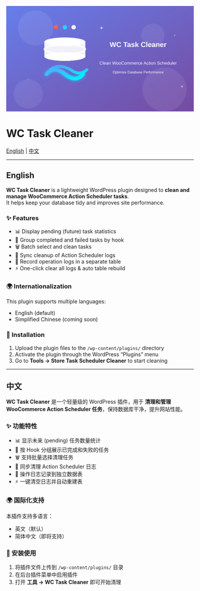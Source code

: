 <p align="center">
  <img src="assets/banner.svg" alt="WC Task Cleaner logo" width="1280">
</p>

# WC Task Cleaner

[English](#english) | [中文](#中文)

---

## English

**WC Task Cleaner** is a lightweight WordPress plugin designed to **clean and manage WooCommerce Action Scheduler tasks**.  
It helps keep your database tidy and improves site performance.

### ✨ Features
- 📊 Display pending (future) task statistics  
- 📂 Group completed and failed tasks by hook  
- 🗑️ Batch select and clean tasks  
- 🔄 Sync cleanup of Action Scheduler logs  
- 📜 Record operation logs in a separate table  
- ⚡ One-click clear all logs & auto table rebuild  

### 🌍 Internationalization
This plugin supports multiple languages:  
- English (default)  
- Simplified Chinese (coming soon)  

### 🚀 Installation
1. Upload the plugin files to the `/wp-content/plugins/` directory  
2. Activate the plugin through the WordPress “Plugins” menu  
3. Go to **Tools → Store Task Scheduler Cleaner** to start cleaning  

---

## 中文

**WC Task Cleaner** 是一个轻量级的 WordPress 插件，用于 **清理和管理 WooCommerce Action Scheduler 任务**，保持数据库干净，提升网站性能。  

### ✨ 功能特性
- 📊 显示未来 (pending) 任务数量统计  
- 📂 按 Hook 分组展示已完成和失败的任务  
- 🗑️ 支持批量选择清理任务  
- 🔄 同步清理 Action Scheduler 日志  
- 📜 操作日志记录到独立数据表  
- ⚡ 一键清空日志并自动重建表  

### 🌍 国际化支持
本插件支持多语言：  
- 英文（默认）  
- 简体中文（即将支持）  

### 🚀 安装使用
1. 将插件文件上传到 `/wp-content/plugins/` 目录  
2. 在后台插件菜单中启用插件  
3. 打开 **工具 → WC Task Cleaner** 即可开始清理  
